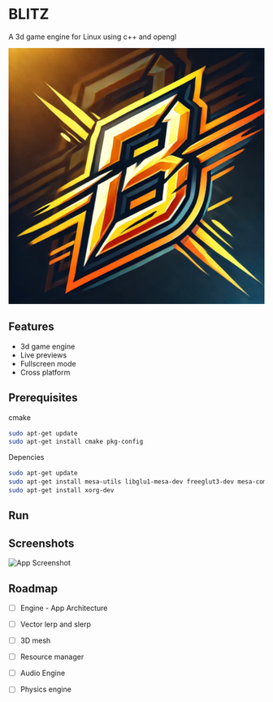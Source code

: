 # BLITZ

A 3d game engine for Linux using c++ and opengl

![Logo](extras/B-logo-512.png)


## Features

- 3d game engine
- Live previews
- Fullscreen mode
- Cross platform


## Prerequisites

cmake

```bash
sudo apt-get update
sudo apt-get install cmake pkg-config
```

Depencies

```bash
sudo apt-get update
sudo apt-get install mesa-utils libglu1-mesa-dev freeglut3-dev mesa-common-dev
sudo apt-get install xorg-dev
```
    
## Run
## Screenshots

![App Screenshot](https://via.placeholder.com/468x300?text=App+Screenshot+Here)

## Roadmap

* [ ] Engine - App Architecture 

* [ ] Vector lerp and slerp

* [ ] 3D mesh

* [ ] Resource manager

* [ ] Audio Engine

* [ ] Physics engine